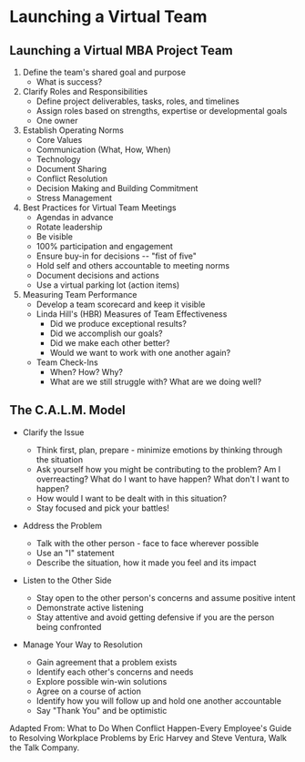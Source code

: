 # Launching a Virtual Team

## Launching a Virtual MBA Project Team

1. Define the team's shared goal and purpose
   - What is success?
1. Clarify Roles and Responsibilities
   - Define project deliverables, tasks, roles, and timelines
   - Assign roles based on strengths, expertise or developmental goals
   - One owner
1. Establish Operating Norms
   - Core Values
   - Communication (What, How, When)
   - Technology
   - Document Sharing
   - Conflict Resolution
   - Decision Making and Building Commitment
   - Stress Management
1. Best Practices for Virtual Team Meetings
   - Agendas in advance
   - Rotate leadership
   - Be visible
   - 100% participation and engagement
   - Ensure buy-in for decisions -- "fist of five"
   - Hold self and others accountable to meeting norms
   - Document decisions and actions
   - Use a virtual parking lot (action items)
1. Measuring Team Performance
   - Develop a team scorecard and keep it visible
   - Linda Hill's (HBR) Measures of Team Effectiveness
     - Did we produce exceptional results?
     - Did we accomplish our goals?
     - Did we make each other better?
     - Would we want to work with one another again?
   - Team Check-Ins
     - When? How? Why?
     - What are we still struggle with? What are we doing well?

## The C.A.L.M. Model

- Clarify the Issue

  - Think first, plan, prepare - minimize emotions by thinking through the situation
  - Ask yourself how you might be contributing to the problem? Am I overreacting? What do I want to have happen? What don't I want to happen?
  - How would I want to be dealt with in this situation?
  - Stay focused and pick your battles!

- Address the Problem

  - Talk with the other person - face to face wherever possible
  - Use an "I" statement
  - Describe the situation, how it made you feel and its impact

- Listen to the Other Side

  - Stay open to the other person's concerns and assume positive intent
  - Demonstrate active listening
  - Stay attentive and avoid getting defensive if you are the person being confronted

- Manage Your Way to Resolution
  - Gain agreement that a problem exists
  - Identify each other's concerns and needs
  - Explore possible win-win solutions
  - Agree on a course of action
  - Identify how you will follow up and hold one another accountable
  - Say "Thank You" and be optimistic

Adapted From: What to Do When Conflict Happen-Every Employee's Guide to Resolving Workplace Problems by Eric Harvey and Steve Ventura, Walk the Talk Company.
